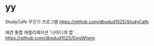 # yy

StudyCafe 무인기 프로그램
https://github.com/dbsdud1025/StudyCafe

애견 통합 애플리케이션 '나어디개 앱'
https://github.com/dbsdud1025/DogWhere



